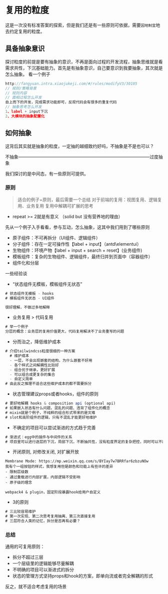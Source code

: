 # 复用的粒度
这是一次没有标准答案的探索，但是我们还是有一些原则可依据，需要`因地制宜`地去约定复用的粒度。
## 具备抽象意识
探讨粒度的前提是要有抽象的意识，不再是面向过程的开发流程，抽象思维就是看需求共性，下沉基础能力。首先是有抽象意识，自己要意识到我要抽象，其次就是怎么抽象。
看一个例子
```js
http://fangyuan.intra.xiaojukeji.com/#/rules/modifyV3/30105
// 规则/策略背景
// 规则内容
// 面相过程怎么开发
自上而下的开发，完成需求功能即可，反观代码会有很多的重复代码
// 抽象思考怎么开发
1、label + input下沉
2、大模块的抽象配置化
```
## 如何抽象
这背后其实就是抽象的粒度，一定抽的越细致约好吗，不抽象是不是也可以？

不抽象——————————————————————————————过度抽象

我们探讨的是中间态，有一些原则可提供。
### 原则
> 适合的例子+原则，最后需要一个总结
> 对于前端的复用：视图复用、逻辑复用、业务复用
> 复用中解耦可扩展的思考
- repeat >= 2就是有意义 （solid but 没有营养地的理由）

先从一个例子入手看看，参与互动，怎么抽象，这其中我们用到了哪些原则
- 原子组件：不可再拆分（UI组件、逻辑组件）
- 分子组件：存在一定可操作性【label + input】（antd\elementui）
- 生物组件：环境产物【label + input + search + reset】(业务组件)
- 模板组件：复杂的生物组件、逻辑组件，最终归并到页面中（容器组件）
- 组件化和分层

一些经验谈
- “状态组件无模板，模板组件无状态”
```js
# 状态组件无模板 - hooks
# 模板组件无状态 - UI组件

很好理解，不做过多地解释
```

- 业务复用 > 代码复用
```js
# 举一个例子
分层的概念：业务层的复用价值更大，代码复用解决不了业务重写的问题
```

- 分而治之，降低维护成本
```js
# 介绍tailwindcss粒度很细的一种方案
  # 维护成本
  - 一层，不会出现嵌套的结构，为什么嵌套不好用
  - 各个样式之间解耦性比较好
  - 组合优于继承，更好扩展
  - 可以组合成更复杂的集合
  - 自定义简单
# 由此反之推理不适合这些维护成本的都不需要拆分
```

- 状态管理建议props或者hooks，组件的原则
```js
# 更好地解耦 hooks & composition api (optional api)
# 如果嵌入状态有什么问题，混乱的问题、违背了组件化的概念
# mixin就是个例子，不纯粹的组合形式带来的是灾难
# slot和高阶组件的逻辑，只有不混乱才能更好地维护
```

- 不确定的项目可以尝试渐进的方式趋于完善
```js
# 渐进式：egg中的插件与中间件的关系
# 项目里可以进行逐层的下沉，局部下沉，不断抽共性，没有粒度界定的复杂把控，同时可以不断地抽离沉淀
```

- 开闭原则, 对修改关闭, 对扩展开放
```
Membrane Mode: https://mp.weixin.qq.com/s/BYIay7w7BRRfar6zbzuNOw
我有个一组按钮的样式，我想复用但是颜色和功能上有些许的差异
- 限制层级数
- 通过重载进行内部扩展，内部逻辑不受影响
- 原子级的理念

webpack4 & plugin，固定阶段暴露hook给用户自定义
```

- 3的原则
```js
# 三比较容易维护
# 第一次实现、第二次思考复用抽离、第三次直接复用
# 三层符合人类的记忆，拆分是否再有必要？
```
### 总结
通用的可复用原则：
- 拆分不超过三层
- 一个层级里的逻辑能够尽量解耦
- 不明确的项目可以渐进式的拆分
- 状态的管理方式坚持props和hook的方案，即单向流或者完全解耦的形式

反之，就不适合考虑复用的场景